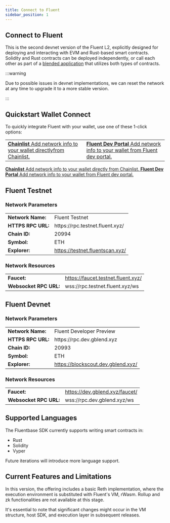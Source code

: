 ```yaml
---
title: Connect to Fluent 
sidebar_position: 1
---
```

Connect to Fluent
---

This is the second devnet version of the Fluent L2, explicitly designed for deploying and interacting with EVM and Rust-based smart contracts. Solidity and Rust contracts can be deployed independently, or call each other as part of a [blended application](https://docs.fluent.xyz/developer-guides/building-a-blended-app/) that utilizes both types of contracts.

:::warning

Due to possible issues in devnet implementations, 
we can reset the network at any time to upgrade it to a more stable version.

:::

## Quickstart Wallet Connect

To quickly integrate Fluent with your wallet, use one of these 1-click options:

<table data-column-title-hidden data-view="cards">
    <tbody>
        <tr>
            <td>
                <a href="https://chainlist.org/?testnets=true&search=fluent">
                    <strong>Chainlist</strong> 
                    <span>Add network info to your wallet directlyfrom Chainlist.</span>
                </a>
            </td>
            <td>
                <a href="https://dev.gblend.xyz">
                    <strong>Fluent Dev Portal</strong>
                    <span>Add network info to your wallet from Fluent dev portal.</span>
                </a>
            </td>
        </tr>
    </tbody>
</table>
<div data-view="cards">
        <a href="https://chainlist.org/?testnets=true&search=fluent">
            <strong>Chainlist</strong> 
            <span>Add network info to your wallet directly from Chainlist.</span>
        </a>
        <a href="https://dev.gblend.xyz">
            <strong>Fluent Dev Portal</strong>
            <span>Add network info to your wallet from Fluent dev portal.</span>
        </a>
</div>

## Fluent Testnet

### Network Parameters

<table><tbody><tr><td><strong class="row-name">Network Name:</strong></td><td>Fluent Testnet</td></tr>
<tr><td><strong class="row-name">HTTPS RPC URL:</strong></td><td>https://rpc.testnet.fluent.xyz/</td></tr>
<tr><td><strong class="row-name">Chain ID:</strong></td><td>20994</td></tr>
<tr><td><strong class="row-name">Symbol:</strong></td><td>ETH</td></tr>
<tr><td><strong class="row-name">Explorer:</strong></td><td><a href="https://testnet.fluentscan.xyz/">https://testnet.fluentscan.xyz/</a></td></tr></tbody></table>

### Network Resources

<table>
<tbody><tr><td><strong class="row-name">Faucet:</strong></td><td><a href=" https://faucet.testnet.fluent.xyz/"> https://faucet.testnet.fluent.xyz/</a></td></tr>
<tr><td><strong class="row-name">Websocket RPC URL:</strong></td><td>wss://rpc.testnet.fluent.xyz/ws</td></tr></tbody>
</table>

## Fluent Devnet

### Network Parameters

<table><tbody><tr><td><strong class="row-name">Network Name:</strong></td><td>Fluent Developer Preview</td></tr>
<tr><td><strong class="row-name">HTTPS RPC URL:</strong></td><td>https://rpc.dev.gblend.xyz</td></tr>
<tr><td><strong class="row-name">Chain ID:</strong></td><td>20993</td></tr>
<tr><td><strong class="row-name">Symbol:</strong></td><td>ETH</td></tr>
<tr><td><strong class="row-name">Explorer:</strong></td><td><a href="https://blockscout.dev.gblend.xyz/">https://blockscout.dev.gblend.xyz/</a></td></tr></tbody></table>

### Network Resources

<table>
<tbody><tr><td><strong class="row-name">Faucet:</strong></td><td><a href="https://dev.gblend.xyz/faucet/">https://dev.gblend.xyz/faucet/</a></td></tr>
<tr><td><strong class="row-name">Websocket RPC URL:</strong></td><td>wss://rpc.dev.gblend.xyz/ws</td></tr></tbody>
</table>

## Supported Languages

The Fluentbase SDK currently supports writing smart contracts in:

* Rust
* Solidity
* Vyper

Future iterations will introduce more language support.

## Current Features and Limitations

In this version, the offering includes a basic Reth implementation, where the execution environment is substituted with Fluent's VM, rWasm. Rollup and zk functionalities are not available at this stage.&#x20;

It's essential to note that significant changes might occur in the VM structure, host SDK, and execution layer in subsequent releases.
